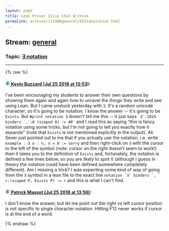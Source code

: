 ```yaml
---
layout: page
title: Lean Prover Zulip Chat Archive 
permalink: archive/113488general/91514notation.html
---
```


## Stream: [general](index.html)
### Topic: [∃ notation](91514notation.html)

---


{% raw %}
#### [![Click to go to Zulip](../../assets/img/zulip2.png) Kevin Buzzard (Jul 25 2018 at 13:53)](https://leanprover.zulipchat.com/#narrow/stream/113488-general/topic/%E2%88%83%20notation/near/130270397):
I've been encouraging my students to answer their own questions by showing them again and again how to unravel the things they write and see using Lean. But I came unstuck yesterday with `∃`. It's a random unicode character, so it's going to be notation. I know the answer -- it's going to be `Exists`. But `#print notation ∃` doesn't tell me this -- it just says `` `∃`:1024 binders `,`:0 (scoped 0) := #0` `` and I read this as saying "this is fancy notation using some tricks, but I'm not going to tell you exactly how it expands" (note that `Exists` is not mentioned explicitly in the output). Ali Sever just pointed out to me that if you actually _use_ the notation, i.e. write `example : ∃ n : ℕ, n = 0 := sorry` and then right-click on `∃` with the cursor to the left of the symbol (note: cursor on the right doesn't seem to work!) then it takes you to the definition of `Exists` and, fortunately, the notation is defined a few lines below, so you are likely to spot it (although I guess in theory the notation could have been defined somewhere completely different). Am I missing a trick? I was expecting some kind of way of going from the `∃` symbol in a lean file to the exact line ``notation `∃` binders `, ` r:(scoped P, Exists P) := r`` and this is what I can't find.

#### [![Click to go to Zulip](../../assets/img/zulip2.png) Patrick Massot (Jul 25 2018 at 13:56)](https://leanprover.zulipchat.com/#narrow/stream/113488-general/topic/%E2%88%83%20notation/near/130270551):
I don't know the answer, but let me point out the right vs left cursor position is not specific to single character notation. Hitting F12 never works if cursor is at the end of a word.


{% endraw %}
